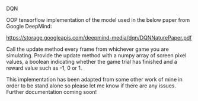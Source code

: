 DQN

OOP tensorflow implementation of the model used in the below paper from Google DeepMind:

https://storage.googleapis.com/deepmind-media/dqn/DQNNaturePaper.pdf

Call the update method every frame from whichever game you are simulating. Provide the update method with a numpy array of screen pixel values, a boolean indicating whether the game trial has finished and a reward value such as -1, 0 or 1.

This implementation has been adapted from some other work of mine in order to be stand alone so please let me know if there are any issues. Further documentation coming soon!
